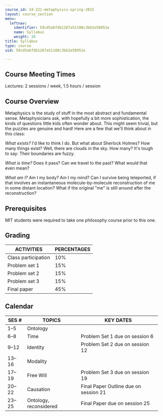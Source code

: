 ```yaml
---
course_id: 24-221-metaphysics-spring-2015
layout: course_section
menu:
  leftnav:
    identifier: 59cd5a6fdb1207a51108c3bb2e58951e
    name: Syllabus
    weight: 10
title: Syllabus
type: course
uid: 59cd5a6fdb1207a51108c3bb2e58951e

---
```


Course Meeting Times
--------------------

Lectures: 2 sessions / week, 1.5 hours / session

Course Overview
---------------

Metaphysics is the study of stuff in the most abstract and fundamental sense. Metaphysicians ask, with hopefully a bit more sophistication, the kinds of questions little kids often wonder about. This might seem trivial, but the puzzles are genuine and hard! Here are a few that we'll think about in this class:

_What exists?_ I'd like to think I do. But what about Sherlock Holmes? How many things exist? Well, there are clouds in the sky. How many? It's tough to say: Their boundaries are fuzzy.

_What is time?_ Does it pass? Can we travel to the past? What would that even mean?

_What am I?_ Am I my body? Am I my mind? Can I survive being teleported, if that involves an instantaneous molecule-by-molecule reconstruction of me in some distant location? What if the original "me" is still around after the reconstruction?

Prerequisites
-------------

MIT students were required to take one philosophy course prior to this one.

Grading
-------

| ACTIVITIES | PERCENTAGES |
| --- | --- |
| Class participation | 10% |
| Problem set 1 | 15% |
| Problem set 2 | 15% |
| Problem set 3 | 15% |
| Final paper | 45% 

Calendar
--------

| SES # | TOPICS | KEY DATES |
| --- | --- | --- |
| 1–5 | Ontology | &nbsp; |
| 6–8 | Time | Problem Set 1 due on session 6 |
| 9–12 | Identity | Problem Set 2 due on session 12 |
| 13–16 | Modality | &nbsp; |
| 17–19 | Free Will | Problem Set 3 due on session 19 |
| 20–22 | Causation | Final Paper Outline due on session 21 |
| 23–25 | Ontology, reconsidered | Final Paper due on session 25